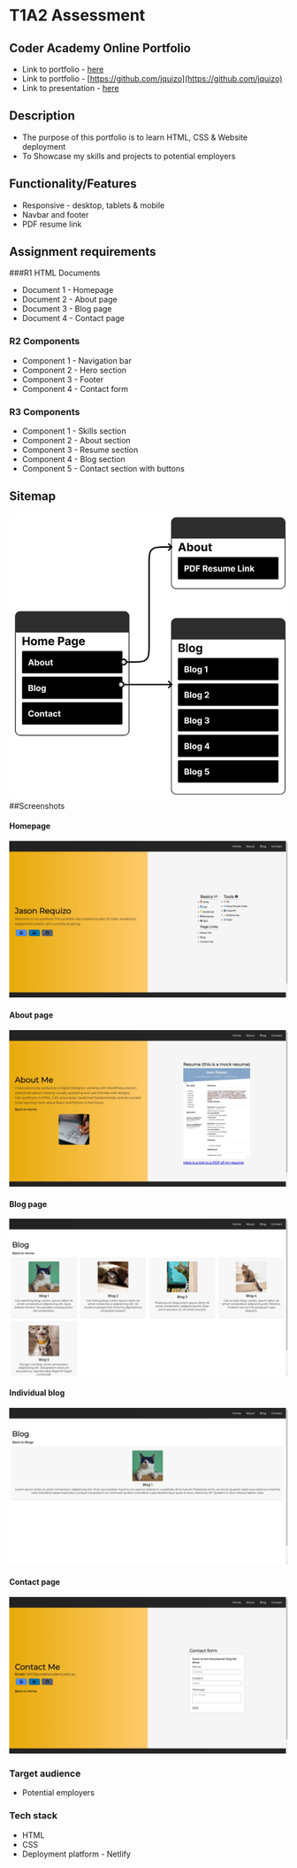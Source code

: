 # T1A2 Assessment

## Coder Academy Online Portfolio

- Link to portfolio - [here](https://website-name.com)
- Link to portfolio - [https://github.com/jquizo](https://github.com/jquizo)
- Link to presentation - [here]()

## Description

- The purpose of this portfolio is to learn HTML, CSS & Website deployment
- To Showcase my skills and projects to potential employers

## Functionality/Features

- Responsive - desktop, tablets & mobile
- Navbar and footer
- PDF resume link

## Assignment requirements

###R1 HTML Documents

- Document 1 - Homepage
- Document 2 - About page
- Document 3 - Blog page
- Document 4 - Contact page

### R2 Components

- Component 1 - Navigation bar
- Component 2 - Hero section
- Component 3 - Footer
- Component 4 - Contact form

### R3 Components

- Component 1 - Skills section
- Component 2 - About section
- Component 3 - Resume section
- Component 4 - Blog section
- Component 5 - Contact section with buttons

## Sitemap

![Sitemap](./images/screenshots/portfolio_sitemap.jpg)
##Screenshots

#### Homepage

![Homepage](./images/screenshots/homepage.jpg)

#### About page

![Homepage](./images/screenshots/about_page.jpg)

#### Blog page

![Homepage](./images/screenshots/blog_page.jpg)

#### Individual blog

![Homepage](./images/screenshots/blog_page_1.jpg)

#### Contact page

![Homepage](./images/screenshots/contact_page.jpg)

### Target audience

- Potential employers

### Tech stack

- HTML
- CSS
- Deployment platform - Netlify
